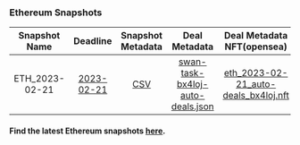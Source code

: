 ### Ethereum Snapshots

| Snapshot Name | Deadline | Snapshot Metadata | Deal Metadata | Deal Metadata NFT(opensea) |
| :-: | :-: | :-: | :-: | :-: |
| ETH_2023-02-21 | [2023-02-21](s3://public-blockchain-snapshots/eth/)| [CSV]( 2023-02-21_eth_datastore/eth-2023-02-21.csv ':include') | [swan-task-bx4loj-auto-deals.json](2023-02-21_eth_datastore/swan-task-bx4loj-auto-deals.json ':include') | [eth_2023-02-21_auto-deals_bx4loj.nft](https://opensea.io/assets/matic/0xa6787587159c017ad83fe28e746fcfae0dd91383/191) |

#### Find the latest Ethereum snapshots [here](https://github.com/allada/eth-archive-snapshot).
